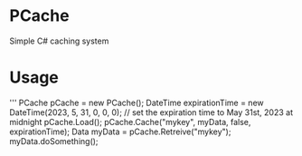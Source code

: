 # PCache
 Simple C# caching system

# Usage
'''
PCache pCache = new PCache();
DateTime expirationTime = new DateTime(2023, 5, 31, 0, 0, 0); // set the expiration time to May 31st, 2023 at midnight
pCache.Load();
pCache.Cache("mykey", myData, false, expirationTime);
Data myData = pCache.Retreive("mykey");
myData.doSomething();
